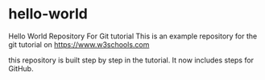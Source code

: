 # hello-world
Hello World Repository For Git
tutorial
This is an example repository for the git tutorial on
https://www.w3schools.com

this repository is built step by step
in the tutorial.
It now includes steps for GitHub.
